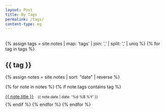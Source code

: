 ```yaml
---
layout: Post
title: By Tags
permalink: /tags/
content-type: eg
---
```


<br>
<div>
{% assign tags =  site.notes | map: 'tags' | join: ','  | split: ',' | uniq %}
{% for tag in tags %}
  <h2 id="{{ tag }}">{{ tag }}</h2>

  {% assign notes = site.notes | sort: "date" | reverse %}

  {% for note in notes %}
    {% if note.tags contains tag %}
      <li id="category-content" style="padding-bottom: 0.6em; list-style: none;"><a href="{{note.url}}">{{ note.title }}</a><small>&nbsp;&nbsp;&nbsp;&nbsp;{{ note.date | date: '%d %B %Y' }}</small></li>
    {% endif %}
  {% endfor %}
{% endfor %}
</div>
<br/>
<br/>